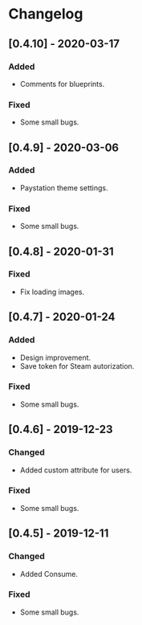 # Changelog

## [0.4.10] - 2020-03-17

### Added

- Comments for blueprints.

### Fixed

- Some small bugs.

## [0.4.9] - 2020-03-06

### Added

- Paystation theme settings.

### Fixed

- Some small bugs.



## [0.4.8] - 2020-01-31

### Fixed

- Fix loading images.



## [0.4.7] - 2020-01-24

### Added

- Design improvement.
- Save token for Steam autorization.

### Fixed

- Some small bugs.



## [0.4.6] - 2019-12-23

### Changed

- Added custom attribute for users.

### Fixed

- Some small bugs.



## [0.4.5] - 2019-12-11

### Changed

- Added Consume.

### Fixed

- Some small bugs.
